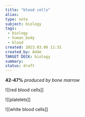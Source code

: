 ```yaml
---
title: "blood cells"
alias: 
type: note
subject: biology
tags:
 - biology
 - human_body
 - blood
created: 2023.03.06 11:31
created_by: Ádám
TARGET DECK: biology
summary: 
status: draft 
---
```

**42-47%**
*produced by bone marrow*

![[red blood cells]]

![[platelets]]

![[white blood cells]]